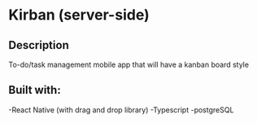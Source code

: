 # Kirban (server-side)

## Description

To-do/task management mobile app that will have a kanban board style

## Built with:

-React Native (with drag and drop library)
-Typescript
-postgreSQL


